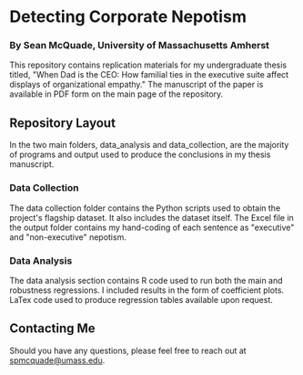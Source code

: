 # Detecting Corporate Nepotism
### By Sean McQuade, University of Massachusetts Amherst
This repository contains replication materials for my undergraduate thesis titled, "When Dad is the CEO: How familial ties in the executive suite affect displays of organizational empathy." The manuscript of the paper is available in PDF form on the main page of the repository. 

## Repository Layout
In the two main folders, data_analysis and data_collection, are the majority of programs and output used to produce the conclusions in my thesis manuscript. 

### Data Collection
The data collection folder contains the Python scripts used to obtain the project's flagship dataset. It also includes the dataset itself. The Excel file in the output folder contains my hand-coding of each sentence as "executive" and "non-executive" nepotism. 

### Data Analysis
The data analysis section contains R code used to run both the main and robustness regressions. I included results in the form of coefficient plots. LaTex code used to produce regression tables available upon request. 

## Contacting Me
Should you have any questions, please feel free to reach out at spmcquade@umass.edu.

